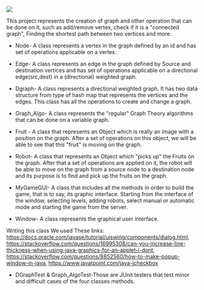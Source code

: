 ![](https://i.imgur.com/FJk2Z3V.png)

This project represents the creation of graph and other operation that can be done on it, such as add/remove vertex, check if it is a "connected graph", Finding the shortest path between two vertices and more.

- Node- A class represents a vertex in the graph defined by an id and has set of operations applicable on a vertex.

- Edge- A class represents an edge in the graph defined by Source and destination vertices and has set of operations applicable on a directional edge(src,dest) in a (directional) weighted graph. 

- Dgraph- A class represents a directional weighted graph.
It has two data structure from type of hash map that represents the vertices and the edges. This class has all the operations to create and change a graph.

- Graph_Algo- A class represents the "regular" Graph Theory algorithms that can be done on a variable graph.

- Fruit - A class that represents an Object which is really an image with a position on the graph. After a set of operations on this object, we will be able to see that this "fruit" is moving on the graph.

- Robot- A class that represents an Object which "picks up" the Fruits on the graph. After that a set of operations are applied on it, the robot will be able to move on the graph from a source node to a destination node and its purpose is to find and pick up the fruits on the graph.

- MyGameGUI- A class that includes all the methods in order to build the game, that is to say, its graphic interface. Starting from the 
interface of the window, selecting levels, adding robots, select manual or automatic mode and starting the game from the server.

- Window- A class represents the graphical user interface.

Writing this class We used These links:
https://docs.oracle.com/javase/tutorial/uiswing/components/dialog.html,
https://stackoverflow.com/questions/16995308/can-you-increase-line-thickness-when-using-java-graphics-for-an-applet-i-dont,
https://stackoverflow.com/questions/8852560/how-to-make-popup-window-in-java,
https://www.javatpoint.com/java-jcheckbox

- DGraphTest & Graph_AlgoTest-Those are JUnit testers that test minor and difficult cases of the four classes methods.
